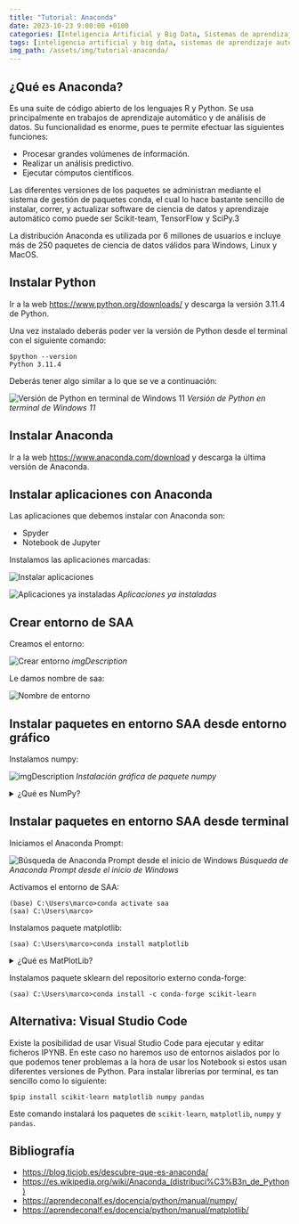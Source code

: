 ```yaml
---
title: "Tutorial: Anaconda"
date: 2023-10-23 9:00:00 +0100
categories: [Inteligencia Artificial y Big Data, Sistemas de aprendizaje automático]
tags: [inteligencia artificial y big data, sistemas de aprendizaje automático]
img_path: /assets/img/tutorial-anaconda/
---
```


## ¿Qué es Anaconda?

Es una suite de código abierto de los lenguajes R y Python. Se usa principalmente en trabajos de aprendizaje automático y de análisis de datos. Su funcionalidad es enorme, pues te permite efectuar las siguientes funciones:

- Procesar grandes volúmenes de información.
- Realizar un análisis predictivo.
- Ejecutar cómputos científicos.

Las diferentes versiones de los paquetes se administran mediante el sistema de gestión de paquetes conda, el cual lo hace bastante sencillo de instalar, correr, y actualizar software de ciencia de datos y aprendizaje automático como puede ser Scikit-team, TensorFlow y SciPy.3​

La distribución Anaconda es utilizada por 6 millones de usuarios e incluye más de 250 paquetes de ciencia de datos válidos para Windows, Linux y MacOS.

## Instalar Python

Ir a la web <https://www.python.org/downloads/> y descarga la versión 3.11.4 de Python.

Una vez instalado deberás poder ver la versión de Python desde el terminal con el siguiente comando:

```console
$python --version
Python 3.11.4
```

Deberás tener algo similar a lo que se ve a continuación:

![Versión de Python en terminal de Windows 11](terminalVersionPython.png)
_Versión de Python en terminal de Windows 11_

## Instalar Anaconda

Ir a la web <https://www.anaconda.com/download> y descarga la última versión de Anaconda.

## Instalar aplicaciones con Anaconda

Las aplicaciones que debemos instalar con Anaconda son:

- Spyder
- Notebook de Jupyter

Instalamos las aplicaciones marcadas:

![Instalar aplicaciones](instalarAplicaciones.png)

![Aplicaciones ya instaladas](aplicacionesInstaladas.png)
_Aplicaciones ya instaladas_

## Crear entorno de SAA

Creamos el entorno:

![Crear entorno](crearEntorno.png)
_imgDescription_

Le damos nombre de saa:

![Nombre de entorno](nombreDeEntorno.png)

## Instalar paquetes en entorno SAA desde entorno gráfico

Instalamos numpy:

![imgDescription](instalarPaqueteNumpy.png)
_Instalación gráfica de paquete numpy_

<details class="card mb-2">
  <summary class="card-header question">¿Qué es NumPy?</summary>
  <div class="card-body" markdown="1">

NumPy es una librería de Python especializada en el cálculo numérico y el análisis de datos, especialmente para un gran volumen de datos.

Incorpora una nueva clase de objetos llamados arrays que permite representar colecciones de datos de un mismo tipo en varias dimensiones, y funciones muy eficientes para su manipulación.

La ventaja de Numpy frente a las listas predefinidas en Python es que el procesamiento de los arrays se realiza mucho más rápido (hasta 50 veces más) que las listas, lo cual la hace ideal para el procesamiento de vectores y matrices de grandes dimensiones.

<!-- Comentario para que no se descuajeringue la cosa -->
  </div>
</details>

## Instalar paquetes en entorno SAA desde terminal

Iniciamos el Anaconda Prompt:

![Búsqueda de Anaconda Prompt desde el inicio de Windows](inicioAnacondaPrompt.png)
_Búsqueda de Anaconda Prompt desde el inicio de Windows_

Activamos el entorno de SAA:

```console
(base) C:\Users\marco>conda activate saa
(saa) C:\Users\marco>
```

Instalamos paquete matplotlib:

```console
(saa) C:\Users\marco>conda install matplotlib
```

<details class="card mb-2">
  <summary class="card-header question">¿Qué es MatPlotLib?</summary>
  <div class="card-body" markdown="1">

Matplotlib es una librería de Python especializada en la creación de gráficos en dos dimensiones. Permite crear y personalizar los tipos de gráficos más comunes.

<!-- Comentario para que no se descuajeringue la cosa -->
  </div>
</details>

Instalamos paquete sklearn del repositorio externo conda-forge:

```console
(saa) C:\Users\marco>conda install -c conda-forge scikit-learn
```

## Alternativa: Visual Studio Code

Existe la posibilidad de usar Visual Studio Code para ejecutar y editar ficheros IPYNB. En este caso no haremos uso de entornos aislados por lo que podemos tener problemas a la hora de usar los Notebook si estos usan diferentes versiones de Python. Para instalar librerías por terminal, es tan sencillo como lo siguiente:

```console
$pip install scikit-learn matplotlib numpy pandas
```

Este comando instalará los paquetes de `scikit-learn`, `matplotlib`, `numpy` y `pandas`.

## Bibliografía

- <https://blog.ticjob.es/descubre-que-es-anaconda/>
- <https://es.wikipedia.org/wiki/Anaconda_(distribuci%C3%B3n_de_Python)>
- <https://aprendeconalf.es/docencia/python/manual/numpy/>
- <https://aprendeconalf.es/docencia/python/manual/matplotlib/>
